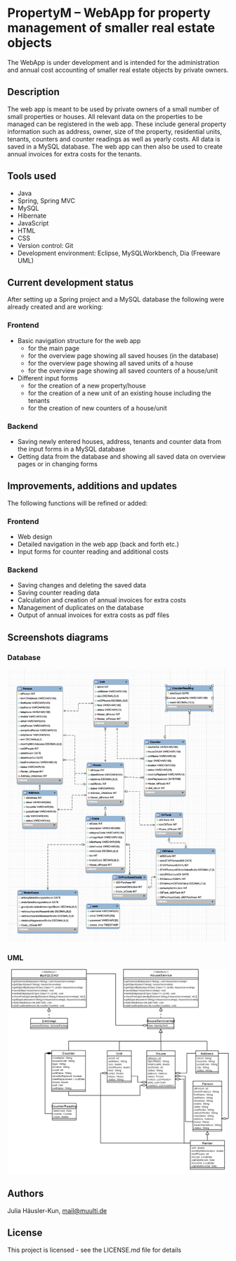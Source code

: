 # PropertyM – WebApp for property management of smaller real estate objects

The WebApp is under development and is intended for the administration and annual cost accounting of smaller real estate objects by private owners.
 

## Description
 
The web app is meant to be used by private owners of a small number of small properties or houses.
All relevant data on the properties to be managed can be registered in the web app. These include general property information such as address, owner, size of the property, residential units, tenants, counters and counter readings as well as yearly costs. All data is saved in a MySQL database. 
The web app can then also be used to create annual invoices for extra costs for the tenants.


## Tools used

* Java
* Spring, Spring MVC 
* MySQL 
* Hibernate
* JavaScript 
* HTML
* CSS
* Version control: Git
* Development environment: Eclipse, MySQLWorkbench, Dia (Freeware UML)


## Current development status 
After setting up a Spring project and a MySQL database the following were already created and are working:

### Frontend

* Basic navigation structure for the web app 
  * for the main page
  * for the overview page showing all saved houses (in the database)
  * for the overview page showing all saved units of a house
  * for the overview page showing all saved counters of a house/unit
* Different input forms 
  * for the creation of a new property/house
  * for the creation of a new unit of an existing house including the tenants 
  * for the creation of new counters of a house/unit


### Backend

* Saving newly entered houses, address, tenants and counter data from the input forms in a MySQL database
* Getting data from the database and showing all saved data on overview pages or in changing forms 


## Improvements, additions and updates
The following functions will be refined or added:
### Frontend
* Web design 
* Detailed navigation in the web app (back and forth etc.)
* Input forms for counter reading and additional costs

### Backend
* Saving changes and deleting the saved data 
* Saving counter reading data
* Calculation and creation of annual invoices for extra costs
* Management of duplicates on the database 
* Output of annual invoices for extra costs as pdf files

## Screenshots diagrams
### Database
<img src="/MySQL_PropertyManagement.png" width="800">

### UML
<img src="/Diagramm_PM.png" width="800">


## Authors

Julia Häusler-Kun, mail@muulti.de


## License

This project is licensed - see the LICENSE.md file for details

